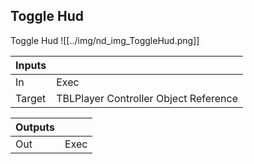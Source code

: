 ## Toggle Hud
Toggle Hud
![[../img/nd_img_ToggleHud.png]]

|Inputs||
|--|--|
| In | Exec |
| Target | TBLPlayer Controller Object Reference |

|Outputs||
|--|--|
| Out | Exec |
